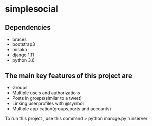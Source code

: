 # simplesocial

## Dependencies
- braces
- bootstrap3
- misaka
- django 1.11
- python 3.6

## The main key features of this project are
- Groups
- Multiple users and authorizations
- Posts in groups(similar to a tweet)
- Linking user profiles with @symbol
- Multiple application(groups,posts and accounts)

To run this project , use this command > python manage.py runserver
